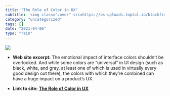 ```yaml
---
title: "The Role of Color in UX"
subtitle: '<img class="cover" src=https://bs-uploads.toptal.io/blackfish-uploads/blog/post/seo/og_image_file/og...'
category: "uncategorized"
tags: []
date: "2021-04-06"
type: "rain"
---
```

<img class="cover" src=https://bs-uploads.toptal.io/blackfish-uploads/blog/post/seo/og_image_file/og_image/16782/image_12-76204aeb9faef819800989f38460159b.png>



* **Web site excerpt:** The emotional impact of interface colors shouldn’t be overlooked. And while some colors are “universal” in UI design (such as black, white, and gray, at least one of which is used in virtually every good design out there), the colors with which they’re combined can have a huge impact on a product’s UX.

* **Link to site:** **[The Role of Color in UX](https://www.toptal.com/designers/ux/color-in-ux?_hsenc=p2ANqtz-86r4Ptj5Vm2KMFdFmpQZHWqcWX83qiQeFHzL2bgOyY6JTyhX2hnn8mWdZZ18o3-v948x7tkqNMcbPCeA9S46xB1FRQ5Q&_hsmi=65238686)**